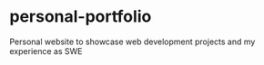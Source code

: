 # personal-portfolio
Personal website to showcase web development projects and my experience as SWE 
